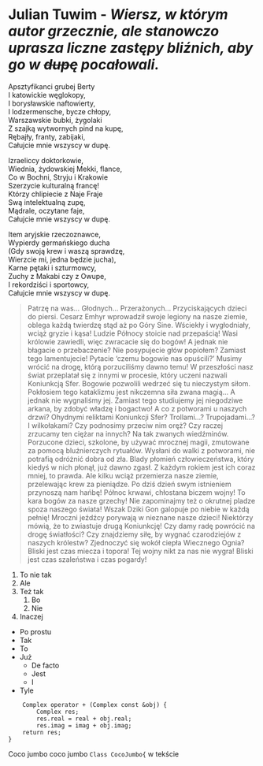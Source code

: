 # **Julian Tuwim** - *Wiersz, w którym autor grzecznie, ale stanowczo uprasza liczne zastępy bliźnich, aby go w ~~dupę~~ pocałowali.*

Apsztyfikanci grubej Berty  
I katowickie węglokopy,  
I borysławskie naftowierty,  
I lodzermensche, bycze chłopy,  
Warszawskie bubki, żygolaki  
Z szajką wytwornych pind na kupę,  
Rębajły, franty, zabijaki,  
Całujcie mnie wszyscy w dupę.  

Izraeliccy doktorkowie,  
Wiednia, żydowskiej Mekki, flance,  
Co w Bochni, Stryju i Krakowie  
Szerzycie kulturalną francę!  
Którzy chlipiecie z Naje Fraje  
Swą intelektualną zupę,  
Mądrale, oczytane faje,  
Całujcie mnie wszyscy w dupę.  

Item aryjskie rzeczoznawce,  
Wypierdy germańskiego ducha  
(Gdy swoją krew i waszą sprawdzę,  
Wierzcie mi, jedna będzie jucha),  
Karne pętaki i szturmowcy,  
Zuchy z Makabi czy z Owupe,  
I rekordziści i sportowcy,  
Całujcie mnie wszyscy w dupę.  

>Patrzę na was… Głodnych… Przerażonych… Przyciskających dzieci do piersi. Cesarz Emhyr wprowadził swoje legiony na nasze ziemie, oblega każdą twierdzę stąd aż po Góry Sine. Wściekły i wygłodniały, wciąż gryzie i kąsa! Ludzie Północy stoicie nad przepaścią! Wasi królowie zawiedli, więc zwracacie się do bogów! A jednak nie błagacie o przebaczenie? Nie posypujecie głów popiołem? Zamiast tego lamentujecie! Pytacie ‘czemu bogowie nas opuścili?’ Musimy wrócić na drogę, którą porzuciliśmy dawno temu! W przeszłości nasz świat przeplatał się z innymi w procesie, który uczeni nazwali Koniunkcją Sfer. Bogowie pozwolili wedrzeć się tu nieczystym siłom. Pokłosiem tego kataklizmu jest nikczemna siła zwana magią… A jednak nie wygnaliśmy jej. Zamiast tego studiujemy jej niegodziwe arkana, by zdobyć władzę i bogactwo! A co z potworami u naszych drzwi? Ohydnymi reliktami Koniunkcji Sfer? Trollami…? Trupojadami…? I wilkołakami? Czy podnosimy przeciw nim oręż? Czy raczej zrzucamy ten ciężar na innych? Na tak zwanych wiedźminów. Porzucone dzieci, szkolone, by używać mrocznej magii, zmutowane za pomocą bluźnierczych rytuałów. Wysłani do walki z potworami, nie potrafią odróżnić dobra od zła. Blady płomień człowieczeństwa, który kiedyś w nich płonął, już dawno zgasł. Z każdym rokiem jest ich coraz mniej, to prawda. Ale kilku wciąż przemierza nasze ziemie, przelewając krew za pieniądze. Po dziś dzień swym istnieniem przynoszą nam hańbę! Północ krwawi, chłostana biczem wojny! To kara bogów za nasze grzechy! Nie zapominajmy też o okrutnej pladze spoza naszego świata! Wszak Dziki Gon galopuje po niebie w każdą pełnię! Mroczni jeźdźcy porywają w nieznane nasze dzieci! Niektórzy mówią, że to zwiastuje drugą Koniunkcję! Czy damy radę powrócić na drogę światłości? Czy znajdziemy siłę, by wygnać czarodziejów z naszych królestw? Zjednoczyć się wokół ciepła Wiecznego Ognia? Bliski jest czas miecza i topora! Tej wojny nikt za nas nie wygra! Bliski jest czas szaleństwa i czas pogardy!  

1. To nie tak
2. Ale  
3. Też tak
    1. Bo
    2. Nie
4. Inaczej

+ Po prostu
+ Tak
+ To 
+ Już
    + De facto
    + Jest 
    + I
+ Tyle

```
    Complex operator + (Complex const &obj) {
        Complex res;
        res.real = real + obj.real;
        res.imag = imag + obj.imag;
    return res;
}
```

Coco jumbo coco jumbo ```Class CocoJumbo{``` w tekście
